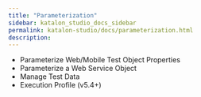 ```yaml
---
title: "Parameterization" 
sidebar: katalon_studio_docs_sidebar
permalink: katalon-studio/docs/parameterization.html 
description: 
---
```

*   Parameterize Web/Mobile Test Object Properties
*   Parameterize a Web Service Object
*   Manage Test Data
*   Execution Profile (v5.4+)